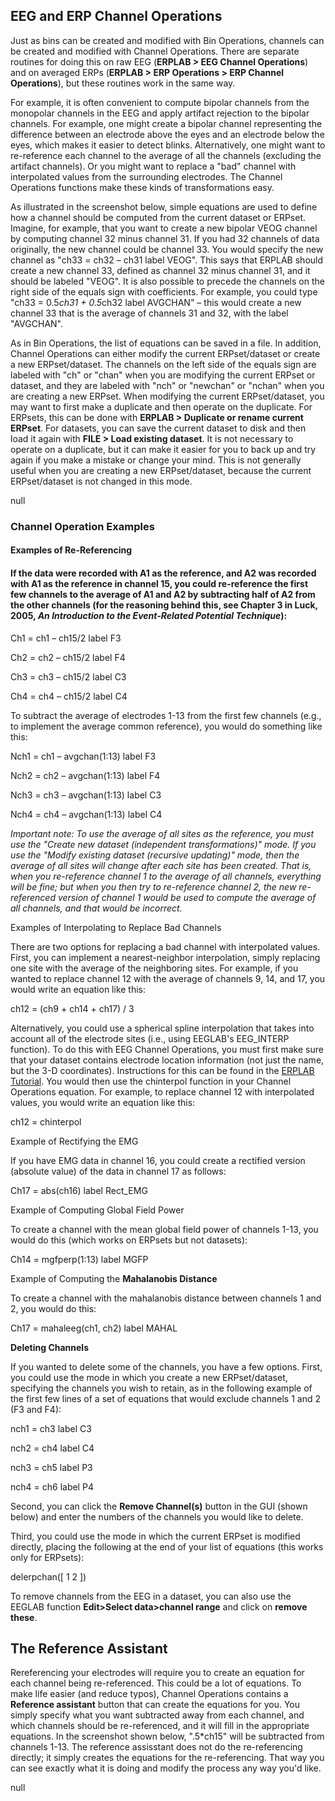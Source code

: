## EEG and ERP Channel Operations
Just as bins can be created and modified with Bin Operations, channels can be created and modified with Channel Operations.  There are separate routines for doing this on raw EEG (**ERPLAB > EEG Channel Operations**) and on averaged ERPs (**ERPLAB > ERP Operations > ERP Channel Operations**), but these routines work in the same way.

For example, it is often convenient to compute bipolar channels from the monopolar channels in the EEG and apply artifact rejection to the bipolar channels.  For example, one might create a bipolar channel representing the difference between an electrode above the eyes and an electrode below the eyes, which makes it easier to detect blinks.  Alternatively, one might want to re-reference each channel to the average of all the channels (excluding the artifact channels).  Or you might want to replace a "bad" channel with interpolated values from the surrounding electrodes.  The Channel Operations functions make these kinds of transformations easy. 

As illustrated in the screenshot below, simple equations are used to define how a channel should be computed from the current dataset or ERPset.  Imagine, for example, that you want to create a new bipolar VEOG channel by computing channel 32 minus channel 31.  If you had 32 channels of data originally, the new channel could be channel 33.  You would specify the new channel as "ch33 = ch32 – ch31 label VEOG".  This says that ERPLAB should create a new channel 33, defined as channel 32 minus channel 31, and it should be labeled "VEOG". It is also possible to precede the channels on the right side of the equals sign with coefficients.  For example, you could type "ch33 = 0.5*ch31 + 0.5*ch32 label AVGCHAN" – this would create a new channel 33 that is the average of channels 31 and 32, with the label "AVGCHAN".

As in Bin Operations, the list of equations can be saved in a file.  In addition, Channel Operations can either modify the current ERPset/dataset or create a new ERPset/dataset.  The channels on the left side of the equals sign are labeled with "ch" or "chan" when you are modifying the current ERPset or dataset, and they are labeled with "nch" or "newchan" or "nchan" when you are creating a new ERPset.  When modifying the current ERPset/dataset, you may want to first make a duplicate and then operate on the duplicate.  For ERPsets, this can be done with **ERPLAB > Duplicate or rename current ERPset**.  For datasets, you can save the current dataset to disk and then load it again with **FILE > Load existing dataset**.  It is not necessary to operate on a duplicate, but it can make it easier for you to back up and try again if you make a mistake or change your mind.  This is not generally useful when you are creating a new ERPset/dataset, because the current ERPset/dataset is not changed in this mode.

null

 

### Channel Operation Examples
#### Examples of Re-Referencing
#### If the data were recorded with A1 as the reference, and A2 was recorded with A1 as the reference in channel 15, you could re-reference the first few channels to the average of A1 and A2 by subtracting half of A2 from the other channels (for the reasoning behind this, see Chapter 3 in Luck, 2005, _An Introduction to the Event-Related Potential Technique_):
Ch1 = ch1 – ch15/2 label F3

Ch2 = ch2 – ch15/2 label F4

Ch3 = ch3 – ch15/2 label C3

Ch4 = ch4 – ch15/2 label C4

To subtract the average of electrodes 1-13 from the first few channels (e.g., to implement the average common reference), you would do something like this:

Nch1 = ch1 – avgchan(1:13) label F3

Nch2 = ch2 – avgchan(1:13) label F4

Nch3 = ch3 – avgchan(1:13) label C3

Nch4 = ch4 – avgchan(1:13) label C4

_Important note: To use the average of all sites as the reference, you must use the "Create new dataset (independent transformations)" mode. If you use the "Modify existing dataset (recursive updating)" mode, then the average of all sites will change after each site has been created. That is, when you re-reference channel 1 to the average of all channels, everything will be fine; but when you then try to re-reference channel 2, the new re-referenced version of channel 1 would be used to compute the average of all channels, and that would be incorrect._



Examples of Interpolating to Replace Bad Channels

There are two options for replacing a bad channel with interpolated values.   First, you can implement a nearest-neighbor interpolation, simply replacing one site with the average of the neighboring sites.  For example, if you wanted to replace channel 12 with the average of channels 9, 14, and 17, you would write an equation like this:

ch12 = (ch9 + ch14 + ch17) / 3

Alternatively, you could use a spherical spline interpolation that takes into account all of the electrode sites (i.e., using EEGLAB's EEG_INTERP function).  To do this with EEG Channel Operations, you must first make sure that your dataset contains electrode location information (not just the name, but the 3-D coordinates).  Instructions for this can be found in the [ERPLAB Tutorial](https://github.com/lucklab/erplab/wiki/Tutorial).  You would then use the chinterpol function in your Channel Operations equation.  For example, to replace channel 12 with interpolated values, you would write an equation like this:

ch12 = chinterpol

 

Example of Rectifying the EMG

If you have EMG data in channel 16, you could create a rectified version (absolute value) of the data in channel 17 as follows:

Ch17 = abs(ch16) label Rect_EMG

 

Example of Computing Global Field Power

To create a channel with the mean global field power of channels 1-13, you would do this (which works on ERPsets but not datasets):

Ch14 = mgfperp(1:13) label MGFP

 

Example of Computing the **Mahalanobis Distance** 

To create a channel with the mahalanobis distance between channels 1 and 2, you would do this:

Ch17 = mahaleeg(ch1, ch2) label MAHAL

                 

**Deleting Channels**

If you wanted to delete some of the channels, you have a few options.  First, you could use the mode in which you create a new ERPset/dataset, specifying the channels you wish to retain, as in the following example of the first few lines of a set of equations that would exclude channels 1 and 2 (F3 and F4):

nch1 = ch3 label C3

nch2 = ch4 label C4

nch3 = ch5 label P3

nch4 = ch6 label P4

 

Second, you can click the **Remove Channel(s)** button in the GUI (shown below) and enter the numbers of the channels you would like to delete.

Third, you could use the mode in which the current ERPset is modified directly, placing the following at the end of your list of equations (this works only for ERPsets):

delerpchan([ 1 2 ])

 

To remove channels from the EEG in a dataset, you can also use the EEGLAB function **Edit>Select data>channel range** and click on **remove these**.

## The Reference Assistant
Rereferencing your electrodes will require you to create an equation for each channel being re-referenced.  This could be a lot of equations.  To make life easier (and reduce typos), Channel Operations contains a **Reference assistant** button that can create the equations for you.  You simply specify what you want subtracted away from each channel, and which channels should be re-referenced, and it will fill in the appropriate equations.  In the screenshot shown below,  ".5*ch15" will be subtracted from channels 1-13.  The reference assisstant does not do the re-referencing directly; it simply creates the equations for the re-referencing.  That way you can see exactly what it is doing and modify the process any way you'd like.

null